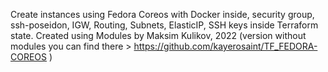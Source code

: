 Create instances using Fedora Coreos with Docker inside, security group, ssh-poseidon, IGW, Routing, Subnets, ElasticIP, SSH keys inside Terraform state. Created using Modules by Maksim Kulikov, 2022 (version without modules you can find there > https://github.com/kayerosaint/TF_FEDORA-COREOS )
